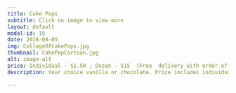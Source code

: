 ```yaml
---
title: Cake Pops
subtitle: Click on image to view more
layout: default
modal-id: 15
date: 2018-08-05
img: CollageOfCakePops.jpg
thumbnail: CakePopCartoon.jpg
alt: image-alt
price: Individual - $1.50 ; Dozen - $15  (Free  delivery with order of $25 or more)
description: Your choice vanilla or chocolate. Price includes individual packaging. 

---
```

